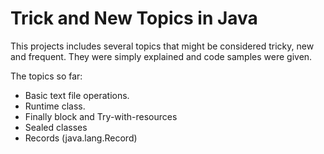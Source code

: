 # Trick and New Topics in Java

This projects includes several topics that might be considered tricky, new and frequent. They were simply explained and code samples were given.

The topics so far:

<ul>
  <li>Basic text file operations.</li>
  <li>Runtime class.</li>
  <li>Finally block and Try-with-resources</li>
  <li>Sealed classes</li>
  <li>Records (java.lang.Record)</li>
</ul>


